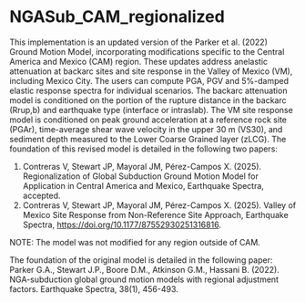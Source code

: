 # NGASub_CAM_regionalized
This implementation is an updated version of the Parker et al. (2022) Ground Motion Model, incorporating modifications specific to the Central America and Mexico (CAM) region. These updates address anelastic attenuation at backarc sites and site response in the Valley of Mexico (VM), including Mexico City. The users can compute PGA, PGV and 5%-damped elastic response spectra for individual scenarios. The backarc attenuation model is conditioned on the portion of the rupture distance in the backarc (Rrup,b) and earthquake type (interface or intraslab). The VM site response model is conditioned on peak ground acceleration at a reference rock site (PGAr), time-average shear wave velocity in the upper 30 m (VS30), and sediment depth measured to the Lower Coarse Grained layer (zLCG). The foundation of this revised model is detailed in the following two papers:

1. Contreras V, Stewart JP, Mayoral JM, Pérez-Campos X. (2025). Regionalization of Global Subduction Ground Motion Model for Application in Central America and Mexico, Earthquake Spectra, accepted.
2. Contreras V, Stewart JP, Mayoral JM, Pérez-Campos X. (2025). Valley of Mexico Site Response from Non-Reference Site Approach, Earthquake Spectra, https://doi.org/10.1177/87552930251316816.

NOTE: The model was not modified for any region outside of CAM.

The foundation of the original model is detailed in the following paper:
Parker G.A., Stewart J.P., Boore D.M., Atkinson G.M., Hassani B. (2022). NGA-subduction global ground motion models with regional adjustment factors. Earthquake Spectra, 38(1), 456-493.
